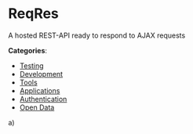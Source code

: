 # ReqRes


A hosted REST-API ready to respond to AJAX requests



**Categories**:
- [Testing](https://github.com/apis-list/apis-list#testing)
- [Development](https://github.com/apis-list/apis-list#development)
- [Tools](https://github.com/apis-list/apis-list#tools)
- [Applications](https://github.com/apis-list/apis-list#applications)
- [Authentication](https://github.com/apis-list/apis-list#authentication)
- [Open Data](https://github.com/apis-list/apis-list#open-data)



a)



